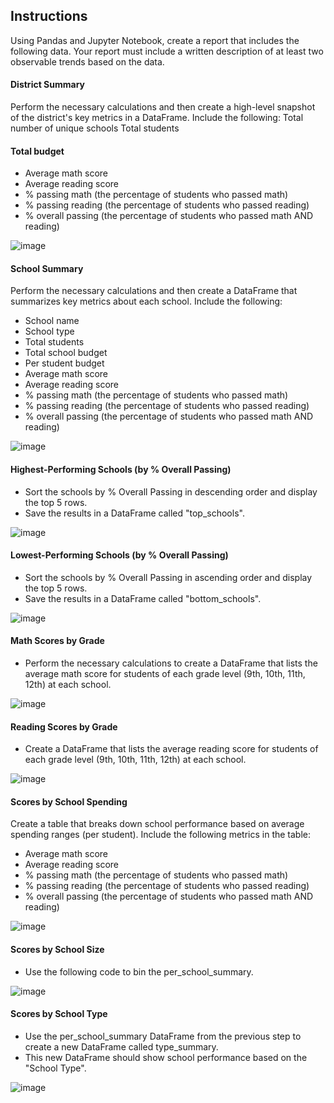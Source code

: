 
## Instructions
Using Pandas and Jupyter Notebook, create a report that includes the following data. Your report must include a written description of at least two observable trends based on the data.
#### District Summary
Perform the necessary calculations and then create a high-level snapshot of the district's key metrics in a DataFrame.
Include the following:
Total number of unique schools
Total students

#### Total budget
- Average math score
- Average reading score
- % passing math (the percentage of students who passed math)
- % passing reading (the percentage of students who passed reading)
- % overall passing (the percentage of students who passed math AND reading)

![image](https://user-images.githubusercontent.com/62813833/226746091-d9325329-a13a-4c31-bfc0-28fa697da888.png)


#### School Summary
Perform the necessary calculations and then create a DataFrame that summarizes key metrics about each school.
Include the following:
- School name
- School type
- Total students
- Total school budget
- Per student budget
- Average math score
- Average reading score
- % passing math (the percentage of students who passed math)
- % passing reading (the percentage of students who passed reading)
- % overall passing (the percentage of students who passed math AND reading)

![image](https://user-images.githubusercontent.com/62813833/226746186-89522bc3-6d50-4307-beb7-e383214b075e.png)


#### Highest-Performing Schools (by % Overall Passing)
- Sort the schools by % Overall Passing in descending order and display the top 5 rows.
- Save the results in a DataFrame called "top_schools".

![image](https://user-images.githubusercontent.com/62813833/226746257-e9a31658-324d-4b4b-a5d3-3dee01c3dd01.png)



#### Lowest-Performing Schools (by % Overall Passing)
- Sort the schools by % Overall Passing in ascending order and display the top 5 rows.
- Save the results in a DataFrame called "bottom_schools".

![image](https://user-images.githubusercontent.com/62813833/226746318-1227de30-5700-41f3-b5d3-7ef12319811d.png)


#### Math Scores by Grade
- Perform the necessary calculations to create a DataFrame that lists the average math score for students of each grade level (9th, 10th, 11th, 12th) at each school.

![image](https://user-images.githubusercontent.com/62813833/226746406-5fc5a885-4031-4337-9627-097786857a64.png)


#### Reading Scores by Grade
- Create a DataFrame that lists the average reading score for students of each grade level (9th, 10th, 11th, 12th) at each school.

![image](https://user-images.githubusercontent.com/62813833/226746478-7f3fcdf4-8fc6-4c3a-ab86-315903189006.png)


#### Scores by School Spending
Create a table that breaks down school performance based on average spending ranges (per student).
Include the following metrics in the table:
- Average math score
- Average reading score
- % passing math (the percentage of students who passed math)
- % passing reading (the percentage of students who passed reading)
- % overall passing (the percentage of students who passed math AND reading)

![image](https://user-images.githubusercontent.com/62813833/226746535-26200cfe-f20b-426e-a30b-10f4c64a07c5.png)


#### Scores by School Size
- Use the following code to bin the per_school_summary.

![image](https://user-images.githubusercontent.com/62813833/226746624-9f301fb7-b8bc-42fe-8b3a-3626e38a330d.png)


#### Scores by School Type
- Use the per_school_summary DataFrame from the previous step to create a new DataFrame called type_summary.
- This new DataFrame should show school performance based on the "School Type".

![image](https://user-images.githubusercontent.com/62813833/226746679-7bcb4690-975e-4f60-8b31-926d679dc94a.png)

